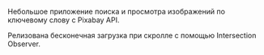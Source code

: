 Небольшое приложение поиска и просмотра изображений по ключевому слову с Pixabay API.


Релизована бесконечная загрузка при скролле с помощью Intersection Observer.
